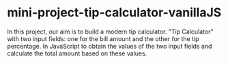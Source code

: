 # mini-project-tip-calculator-vanillaJS
In this project, our aim is to build a modern tip calculator. "Tip Calculator" with two input fields: one for the bill amount and the other for the tip percentage. In JavaScript to obtain the values of the two input fields and calculate the total amount based on these values.
